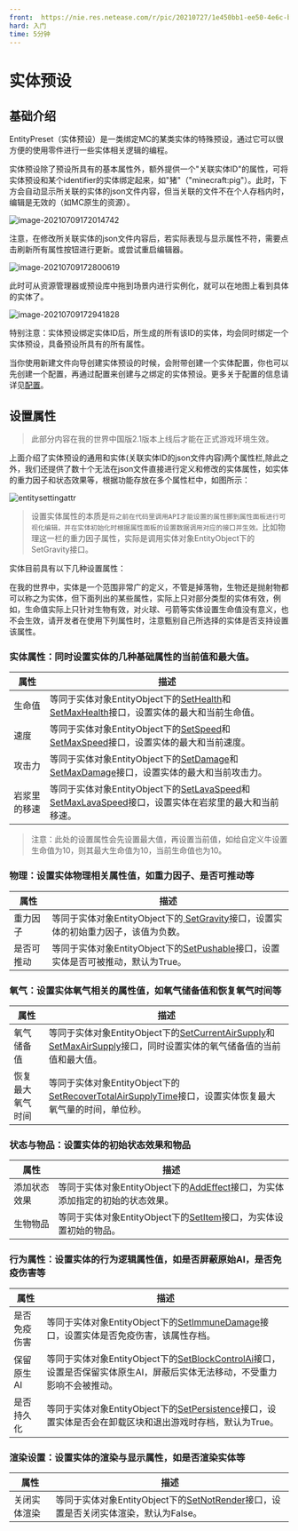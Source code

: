 ```yaml
---
front: 	https://nie.res.netease.com/r/pic/20210727/1e450bb1-ee50-4e6c-b614-7fbd6a00b4e7.png
hard: 入门
time: 5分钟
---
```




# 实体预设

## 基础介绍

EntityPreset（实体预设）是一类绑定MC的某类实体的特殊预设，通过它可以很方便的使用零件进行一些实体相关逻辑的编程。

实体预设除了预设所具有的基本属性外，额外提供一个"关联实体ID"的属性，可将实体预设和某个identifier的实体绑定起来，如"猪"（"minecraft:pig"）。此时，下方会自动显示所关联的实体的json文件内容，但当关联的文件不在个人存档内时，编辑是无效的（如MC原生的资源）。

![image-20210709172014742](./images/image-20210709172014742.png)

注意，在修改所关联实体的json文件内容后，若实际表现与显示属性不符，需要点击刷新所有属性按钮进行更新。或尝试重启编辑器。

![image-20210709172800619](./images/image-20210709172800619.png)

此时可从资源管理器或预设库中拖到场景内进行实例化，就可以在地图上看到具体的实体了。

![image-20210709172941828](./images/image-20210709172941828.png)

特别注意：实体预设绑定实体ID后，所生成的所有该ID的实体，均会同时绑定一个实体预设，具备预设所具有的所有属性。

当你使用新建文件向导创建实体预设的时候，会附带创建一个实体配置，你也可以先创建一个配置，再通过配置来创建与之绑定的实体预设。更多关于配置的信息请详见[配置](../../15-自定义游戏内容/0-配置.md)。
## 设置属性
> 此部分内容在我的世界中国版2.1版本上线后才能在正式游戏环境生效。

上面介绍了实体预设的通用和实体(关联实体ID的json文件内容)两个属性栏,除此之外，我们还提供了数十个无法在json文件直接进行定义和修改的实体属性，如实体的重力因子和状态效果等，根据功能存放在多个属性栏中，如图所示：

![entitysettingattr](./images/entitysettingattr.png)

> 设置实体属性的本质是`将之前在代码里调用API才能设置的属性挪到属性面板进行可视化编辑，并在实体初始化时根据属性面板的设置数据调用对应的接口并生效。`比如物理这一栏的重力因子属性，实际是调用实体对象EntityObject下的SetGravity接口。

实体目前具有以下几种设置属性：

在我的世界中，实体是一个范围非常广的定义，不管是掉落物，生物还是抛射物都可以称之为实体，但下面列出的某些属性，实际上只对部分类型的实体有效，例如，生命值实际上只针对生物有效，对火球、弓箭等实体设置生命值没有意义，也不会生效，请开发者在使用下列属性时，注意甄别自己所选择的实体是否支持设置该属性。

### 实体属性：同时设置实体的几种基础属性的当前值和最大值。

| 属性         | 描述                                                         |
| ------------ | ------------------------------------------------------------ |
| 生命值       | 等同于实体对象EntityObject下的<a href="../../../../mcdocs/3-PresetAPI/预设对象/预设/实体对象EntityObject.html#sethealth" rel="noopenner">SetHealth</a>和<a href="../../../../mcdocs/3-PresetAPI/预设对象/预设/实体对象EntityObject.html#setmaxhealth" rel="noopenner">SetMaxHealth</a>接口，设置实体的最大和当前生命值。 |
| 速度         | 等同于实体对象EntityObject下的<a href="../../../../mcdocs/3-PresetAPI/预设对象/预设/实体对象EntityObject.html#setspeed" rel="noopenner">SetSpeed</a>和<a href="../../../../mcdocs/3-PresetAPI/预设对象/预设/实体对象EntityObject.html#setmaxspeed" rel="noopenner">SetMaxSpeed</a>接口，设置实体的最大和当前速度。 |
| 攻击力       | 等同于实体对象EntityObject下的<a href="../../../../mcdocs/3-PresetAPI/预设对象/预设/实体对象EntityObject.html#setdamage" rel="noopenner">SetDamage</a>和<a href="../../../../mcdocs/3-PresetAPI/预设对象/预设/实体对象EntityObject.html#setmaxdamage" rel="noopenner">SetMaxDamage</a>接口，设置实体的最大和当前攻击力。 |
| 岩浆里的移速 | 等同于实体对象EntityObject下的<a href="../../../../mcdocs/3-PresetAPI/预设对象/预设/实体对象EntityObject.html#setlavaspeed" rel="noopenner">SetLavaSpeed</a>和<a href="../../../../mcdocs/3-PresetAPI/预设对象/预设/实体对象EntityObject.html#setmaxlavaspeed" rel="noopenner">SetMaxLavaSpeed</a>接口，设置实体在岩浆里的最大和当前移速。 |

> ​	 注意：此处的设置属性会先设置最大值，再设置当前值，如给自定义牛设置生命值为10，则其最大生命值为10，当前生命值也为10。

### 物理：设置实体物理相关属性值，如重力因子、是否可推动等

| 属性       | 描述                                                         |
| ---------- | ------------------------------------------------------------ |
| 重力因子   | 等同于实体对象EntityObject下的<a href="../../../../mcdocs/3-PresetAPI/预设对象/预设/实体对象EntityObject.html#setgravity" rel="noopenner"> SetGravity</a>接口，设置实体的初始重力因子，该值为负数。 |
| 是否可推动 | 等同于实体对象EntityObject下的<a href="../../../../mcdocs/3-PresetAPI/预设对象/预设/实体对象EntityObject.html#setpushable" rel="noopenner">SetPushable</a>接口，设置实体是否可被推动，默认为True。 |

### 氧气：设置实体氧气相关的属性值，如氧气储备值和恢复氧气时间等

| 属性             | 描述                                                         |
| ---------------- | ------------------------------------------------------------ |
| 氧气储备值       | 等同于实体对象EntityObject下的<a href="../../../../mcdocs/3-PresetAPI/预设对象/预设/实体对象EntityObject.html#setcurrentairsupply" rel="noopenner">SetCurrentAirSupply</a>和<a href="../../../../mcdocs/3-PresetAPI/预设对象/预设/实体对象EntityObject.html#setmaxairsupply" rel="noopenner">SetMaxAirSupply</a>接口，同时设置实体的氧气储备值的当前值和最大值。 |
| 恢复最大氧气时间 | 等同于实体对象EntityObject下的<a href="../../../../mcdocs/3-PresetAPI/预设对象/预设/实体对象EntityObject.html#setrecovertotalairsupplytime" rel="noopenner">SetRecoverTotalAirSupplyTime</a>接口，设置实体恢复最大氧气量的时间，单位秒。 |

### 状态与物品：设置实体的初始状态效果和物品

| 属性         | 描述                                                         |
| ------------ | ------------------------------------------------------------ |
| 添加状态效果 | 等同于实体对象EntityObject下的<a href="../../../../mcdocs/3-PresetAPI/预设对象/预设/实体对象EntityObject.html#addeffect" rel="noopenner">AddEffect</a>接口，为实体添加指定的初始的状态效果。 |
| 生物物品     | 等同于实体对象EntityObject下的<a href="../../../../mcdocs/3-PresetAPI/预设对象/预设/实体对象EntityObject.html#setitem" rel="noopenner">SetItem</a>接口，为实体设置初始的物品。 |



### 行为属性：设置实体的行为逻辑属性值，如是否屏蔽原始AI，是否免疫伤害等

| 属性         | 描述                                                         |
| ------------ | ------------------------------------------------------------ |
| 是否免疫伤害 | 等同于实体对象EntityObject下的<a href="../../../../mcdocs/3-PresetAPI/预设对象/预设/实体对象EntityObject.html#setimmunedamage" rel="noopenner">SetImmuneDamage</a>接口，设置实体是否免疫伤害，该属性存档。 |
| 保留原生AI   | 等同于实体对象EntityObject下的<a href="../../../../mcdocs/3-PresetAPI/预设对象/预设/实体对象EntityObject.html#setblockcontrolai" rel="noopenner">SetBlockControlAi</a>接口，设置是否保留实体原生AI，屏蔽后实体无法移动，不受重力影响不会被推动。 |
| 是否持久化   | 等同于实体对象EntityObject下的<a href="../../../../mcdocs/3-PresetAPI/预设对象/预设/实体对象EntityObject.html#setpersistence" rel="noopenner">SetPersistence</a>接口，设置实体是否会在卸载区块和退出游戏时存档，默认为True。 |



### 渲染设置：设置实体的渲染与显示属性，如是否渲染实体等

| 属性         | 描述                                                         |
| ------------ | ------------------------------------------------------------ |
| 关闭实体渲染 | 等同于实体对象EntityObject下的<a href="../../../../mcdocs/3-PresetAPI/预设对象/预设/实体对象EntityObject.html#setnotrender" rel="noopenner">SetNotRender</a>接口，设置是否关闭实体渲染，默认为False。 |

